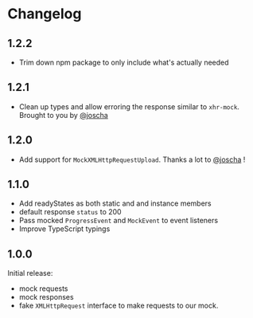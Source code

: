 # Changelog

## 1.2.2

- Trim down npm package to only include what's actually needed

## 1.2.1

- Clean up types and allow erroring the response similar to `xhr-mock`. Brought to you by [@joscha](https://github.com/joscha)

## 1.2.0

- Add support for `MockXMLHttpRequestUpload`. Thanks a lot to [@joscha](https://github.com/joscha) !

## 1.1.0

- Add readyStates as both static and and instance members
- default response `status` to 200
- Pass mocked `ProgressEvent` and `MockEvent` to event listeners
- Improve TypeScript typings

## 1.0.0

Initial release:

- mock requests
- mock responses
- fake `XMLHttpRequest` interface to make requests to our mock.
